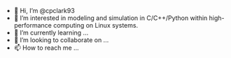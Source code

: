 - 👋 Hi, I’m @cpclark93
- 👀 I’m interested in modeling and simulation in C/C++/Python within high-performance computing on Linux systems.
- 🌱 I’m currently learning ...
- 💞️ I’m looking to collaborate on ...
- 📫 How to reach me ...
